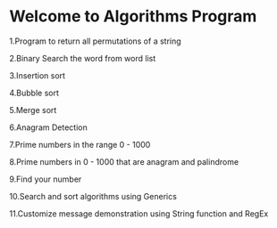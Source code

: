 # Welcome to Algorithms Program
1.Program to return all permutations of a string

2.Binary Search the word from word list

3.Insertion sort

4.Bubble sort

5.Merge sort

6.Anagram Detection

7.Prime numbers in the range 0 - 1000

8.Prime numbers in 0 - 1000 that are anagram and palindrome

9.Find your number

10.Search and sort algorithms using Generics

11.Customize message demonstration using String function and RegEx
